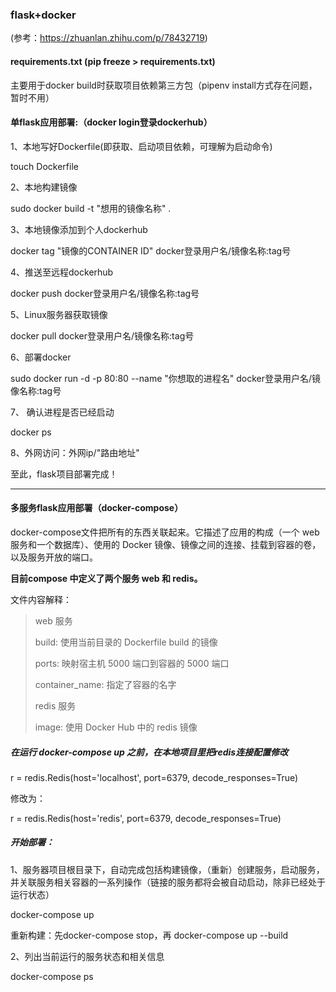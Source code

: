 ### flask+docker

(参考：https://zhuanlan.zhihu.com/p/78432719)

#### requirements.txt   (pip freeze > requirements.txt)

主要用于docker build时获取项目依赖第三方包（pipenv install方式存在问题，暂时不用）

####  单flask应用部署:（docker login登录dockerhub）

1、本地写好Dockerfile(即获取、启动项目依赖，可理解为启动命令)

touch Dockerfile

2、本地构建镜像

sudo docker build -t "想用的镜像名称" .

3、本地镜像添加到个人dockerhub

 docker tag "镜像的CONTAINER ID" docker登录用户名/镜像名称:tag号

4、推送至远程dockerhub

docker push docker登录用户名/镜像名称:tag号

5、Linux服务器获取镜像

docker pull docker登录用户名/镜像名称:tag号

6、部署docker

sudo docker run -d -p 80:80 --name "你想取的进程名" docker登录用户名/镜像名称:tag号

7、 确认进程是否已经启动

docker ps

8、外网访问：外网ip/"路由地址"

至此，flask项目部署完成！

---
#### 多服务flask应用部署（docker-compose）

docker-compose文件把所有的东西关联起来。它描述了应用的构成（一个 web 服务和一个数据库）、使用的 Docker 镜像、镜像之间的连接、挂载到容器的卷，以及服务开放的端口。

**目前compose 中定义了两个服务 web 和 redis。**

文件内容解释：

>web 服务
>
>build: 使用当前目录的 Dockerfile build 的镜像
>
>ports: 映射宿主机 5000 端口到容器的 5000 端口
>
>container_name: 指定了容器的名字
>
>redis 服务
>
>image: 使用 Docker Hub 中的 redis 镜像

##### 在运行 docker-compose up 之前，在本地项目里把redis连接配置修改

r = redis.Redis(host='localhost', port=6379, decode_responses=True)

修改为：

r = redis.Redis(host='redis', port=6379, decode_responses=True)

##### 开始部署：

1、服务器项目根目录下，自动完成包括构建镜像，（重新）创建服务，启动服务，并关联服务相关容器的一系列操作（链接的服务都将会被自动启动，除非已经处于运行状态）

docker-compose up

重新构建：先docker-compose stop，再
docker-compose up --build 

2、列出当前运行的服务状态和相关信息

docker-compose ps